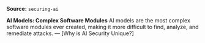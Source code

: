 **Source:** `securing-ai`

**AI Models: Complex Software Modules**
AI models are the most complex software modules ever created, making it more difficult to find, analyze, and remediate attacks. — [Why is AI Security Unique?]
